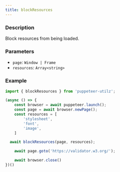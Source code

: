 ```yaml
---
title: blockResources
---
```


### Description

Block resources from being loaded.

### Parameters

- `page`: `Window | Frame`
- `resources`: `Array<string>`

### Example

```js
import { blockResources } from 'puppeteer-utilz';

(async () => {
	const browser = await puppeteer.launch();
	const page = await browser.newPage();
	const resources = [
		'stylesheet',
		'font',
		'image',
	]

  await blockResources(page, resources);

	await page.goto('https://validator.w3.org/');

	await browser.close()
})()
```

